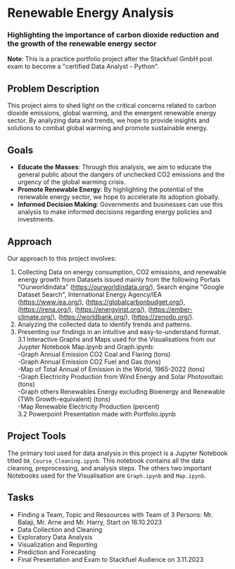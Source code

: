 # Renewable Energy Analysis
### Highlighting the importance of carbon dioxide reduction and the growth of the renewable energy sector

**Note**: This is a practice portfolio project after the Stackfuel GmbH post exam to become a "certified Data Analyst - Python".

## Problem Description
This project aims to shed light on the critical concerns related to carbon dioxide emissions, global warming, and the emergent renewable energy sector. By analyzing data and trends, we hope to provide insights and solutions to combat global warming and promote sustainable energy.

## Goals
- **Educate the Masses**: Through this analysis, we aim to educate the general public about the dangers of unchecked CO2 emissions and the urgency of the global warming crisis.
- **Promote Renewable Energy**: By highlighting the potential of the renewable energy sector, we hope to accelerate its adoption globally.
- **Informed Decision Making**: Governments and businesses can use this analysis to make informed decisions regarding energy policies and investments.

## Approach
Our approach to this project involves:
1. Collecting Data on energy consumption, CO2 emissions, and renewable energy growth from Datasets issued mainly from the following Portals "Ourworldindata" (https://ourworldindata.org/), Search engine "Google Dataset Search", International Energy Agency/IEA (https://www.iea.org/), (https://globalcarbonbudget.org/), (https://irena.org/), (https://energyinst.org/), (https://ember-climate.org/), (https://worldbank.org/), (https://zenodo.org/).
2. Analyzing the collected data to identify trends and patterns.
3. Presenting our findings in an intuitive and easy-to-understand format.<br>
3.1 Interactive Graphs and Maps used for the Visualisations from our Juypter Notebook Map.ipynb and Graph.ipynb:<br>
-Graph Annual Emission CO2 Coal and Flaring (tons) <br>
-Graph Annual Emission CO2 Fuel and Gas (tons) <br>
-Map of Total Annual of Emission in the World, 1965-2022 (tons) <br>
-Graph Electricity Production from Wind Energy and Solar Photovoltaic (tons) <br>
-Graph others Renewables Energy excluding Bioenergy and Renewable (TWh Growth-equivalent) (tons) <br> 
-Map Renewable Electricity Production (percent)<br>
3.2 Powerpoint Presentation made with Portfolio.ipynb
       
## Project Tools
The primary tool used for data analysis in this project is a Jupyter Notebook titled `DA_Course_Cleaning.ipynb`. This notebook contains all the data cleaning, preprocessing, and analysis steps. The others two important Notebooks used for the Visualisation are `Graph.ipynb` and `Map.ipynb`. 

## Tasks
- Finding a Team, Topic and Ressources with Team of 3 Persons: Mr. Balaji, Mr. Arne and Mr. Harry, Start on 16.10.2023
- Data Collection and Cleaning
- Exploratory Data Analysis
- Visualization and Reporting
- Prediction and Forecasting
- Final Presentation and Exam to Stackfuel Audience on 3.11.2023
